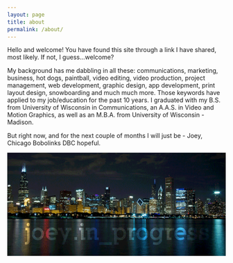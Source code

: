 ```yaml
---
layout: page
title: about
permalink: /about/
---
```

Hello and welcome! You have found this site through a link I have shared, most likely. If not, I guess...welcome?

My background has me dabbling in all these: communications, marketing, business, hot dogs, paintball, video editing, video production, project management, web development, graphic design, app development, print layout design, snowboarding and much much more. Those keywords have applied to my job/education for the past 10 years. I graduated with my B.S. from University of Wisconsin in Communications, an A.A.S. in Video and Motion Graphics, as well as an M.B.A. from University of Wisconsin - Madison.

But right now, and for the next couple of months I will just be - Joey, Chicago Bobolinks DBC hopeful.

![skyline](/assets/skyline.png)
